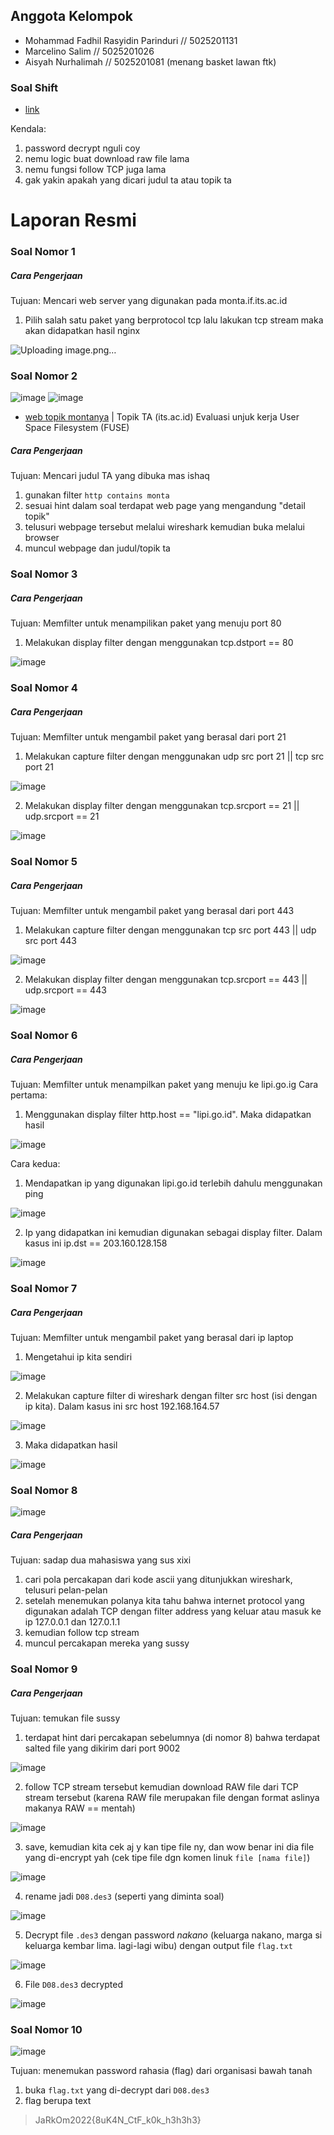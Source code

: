 ## Anggota Kelompok

- Mohammad Fadhil Rasyidin Parinduri // 5025201131
- Marcelino Salim // 5025201026
- Aisyah Nurhalimah // 5025201081 (menang basket lawan ftk)

### Soal Shift
- [link](https://docs.google.com/document/d/1e5fXdleV59vFthVeK0O5WfmuOYV6xi6WkpHsZEiBofE/edit?usp=sharing)

Kendala:
1. password decrypt nguli coy
2. nemu logic buat download raw file lama
3. nemu fungsi follow TCP juga lama
4. gak yakin apakah yang dicari judul ta atau topik ta

# Laporan Resmi
### Soal Nomor 1
##### Cara Pengerjaan
Tujuan: Mencari web server yang digunakan pada monta.if.its.ac.id
1. Pilih salah satu paket yang berprotocol tcp lalu lakukan tcp stream maka akan didapatkan hasil nginx

![Uploading image.png…]()

### Soal Nomor 2
![image](https://user-images.githubusercontent.com/73109893/191791803-4dd25f6e-195f-4a02-b0ac-d8f69c304033.png)
![image](https://user-images.githubusercontent.com/73109893/191792094-b23e5d24-6d17-4359-904d-064cb12e8581.png)
- [web topik montanya](http://monta.if.its.ac.id/index.php/topik/detailTopik/194) | Topik TA (its.ac.id) Evaluasi unjuk kerja User Space Filesystem (FUSE)
##### Cara Pengerjaan
Tujuan: Mencari judul TA yang dibuka mas ishaq
1. gunakan filter `http contains monta`
2. sesuai hint dalam soal terdapat web page yang mengandung "detail topik"
3. telusuri webpage tersebut melalui wireshark kemudian buka melalui browser
4. muncul webpage dan judul/topik ta

### Soal Nomor 3
##### Cara Pengerjaan
Tujuan: Memfilter untuk menampilikan paket yang menuju port 80
1. Melakukan display filter dengan menggunakan tcp.dstport == 80

![image](https://user-images.githubusercontent.com/90826711/191945121-1074a17d-9b9e-448a-bee4-8c670b8c47f9.png)

### Soal Nomor 4
##### Cara Pengerjaan
Tujuan: Memfilter untuk mengambil paket yang berasal dari port 21
1. Melakukan capture filter dengan menggunakan udp src port 21 || tcp src port 21

![image](https://user-images.githubusercontent.com/90826711/191944831-e150a0b0-c635-42bc-93f9-3b95326b4447.png)

2. Melakukan display filter dengan menggunakan tcp.srcport == 21 || udp.srcport == 21

![image](https://user-images.githubusercontent.com/90826711/191944768-6169e22b-e184-4707-85d3-15e3c20a23fb.png)

### Soal Nomor 5
##### Cara Pengerjaan
Tujuan: Memfilter untuk mengambil paket yang berasal dari port 443
1. Melakukan capture filter dengan menggunakan tcp src port 443 || udp src port 443

![image](https://user-images.githubusercontent.com/90826711/191945333-de68801f-e71e-4b6f-8ccd-701c5ba1ebba.png)

2. Melakukan display filter dengan menggunakan tcp.srcport == 443 || udp.srcport == 443

![image](https://user-images.githubusercontent.com/90826711/191944526-84098365-6e8e-4a3b-b76d-8d2cd580e284.png)

### Soal Nomor 6
##### Cara Pengerjaan
Tujuan: Memfilter untuk menampilkan paket yang menuju ke lipi.go.ig
Cara pertama:
1. Menggunakan display filter http.host == "lipi.go.id". Maka didapatkan hasil

![image](https://user-images.githubusercontent.com/90826711/191941956-bdee7090-3c35-46d8-8564-71658b6f2d79.png)

Cara kedua:
1. Mendapatkan ip yang digunakan lipi.go.id terlebih dahulu menggunakan ping

![image](https://user-images.githubusercontent.com/90826711/191942237-5935e5d5-b305-406c-9606-942e6db6ba47.png)

2. Ip yang didapatkan ini kemudian digunakan sebagai display filter. Dalam kasus ini ip.dst == 203.160.128.158

![image](https://user-images.githubusercontent.com/90826711/191942522-9f1b1ee2-4546-4310-837a-f5fc8fbfa039.png)

### Soal Nomor 7
##### Cara Pengerjaan
Tujuan: Memfilter untuk mengambil paket yang berasal dari ip laptop
1. Mengetahui ip kita sendiri

![image](https://user-images.githubusercontent.com/90826711/191940577-d6cc699f-e143-4346-be31-fcbeec079fb8.png)

2. Melakukan capture filter di wireshark dengan filter src host (isi dengan ip kita). Dalam kasus ini src host 192.168.164.57

![image](https://user-images.githubusercontent.com/90826711/191940894-24124e0b-c85d-48dd-a911-604edb5d894d.png)

3. Maka didapatkan hasil

![image](https://user-images.githubusercontent.com/90826711/191941036-6c4baa9d-c9d8-41d5-b391-6926060df492.png)

### Soal Nomor 8
![image](https://user-images.githubusercontent.com/73109893/191796528-e0d76d10-b3da-44ed-b2c8-f3c64064d0a6.png)
##### Cara Pengerjaan
Tujuan: sadap dua mahasiswa yang sus xixi
1. cari pola percakapan dari kode ascii yang ditunjukkan wireshark, telusuri pelan-pelan
2. setelah menemukan polanya kita tahu bahwa internet protocol yang digunakan adalah TCP dengan filter address yang keluar atau masuk ke ip 127.0.0.1 dan 127.0.1.1
3. kemudian follow tcp stream
4. muncul percakapan mereka yang sussy
### Soal Nomor 9
##### Cara Pengerjaan
Tujuan: temukan file sussy
1. terdapat hint dari percakapan sebelumnya (di nomor 8) bahwa terdapat salted file yang dikirim dari port 9002

![image](https://user-images.githubusercontent.com/73109893/191798365-f314091f-7d49-48fa-b069-20275455c823.png)

2. follow TCP stream tersebut kemudian download RAW file dari TCP stream tersebut (karena RAW file merupakan file dengan format aslinya makanya RAW == mentah)

![image](https://user-images.githubusercontent.com/73109893/191798997-dd4d782c-fcd5-49e2-9194-048214c687a9.png)

3. save, kemudian kita cek aj y kan tipe file ny, dan wow benar ini dia file yang di-encrypt yah (cek tipe file dgn komen linuk `file [nama file]`)

![image](https://user-images.githubusercontent.com/73109893/191799224-a161db52-5dcb-46fe-9915-a17519b18fc0.png)

4. rename jadi `D08.des3` (seperti yang diminta soal)

![image](https://user-images.githubusercontent.com/73109893/191799406-f5faf5ed-09b7-4ca0-b088-190d600f798b.png)

5. Decrypt file `.des3` dengan password *nakano* (keluarga nakano, marga si keluarga kembar lima. lagi-lagi wibu) dengan output file `flag.txt`

![image](https://user-images.githubusercontent.com/73109893/191799567-a36c6173-b8bf-40b9-b7bc-a911e55ff4b8.png)

6. File `D08.des3` decrypted

![image](https://user-images.githubusercontent.com/73109893/191799854-3dcaa802-480a-4595-be89-c0297f0334ff.png)

### Soal Nomor 10

![image](https://user-images.githubusercontent.com/73109893/191800341-6d351f3b-3189-41da-985a-980326ff13a3.png)

Tujuan: menemukan password rahasia (flag) dari organisasi bawah tanah
1. buka `flag.txt` yang di-decrypt dari `D08.des3`
2. flag berupa text
> JaRkOm2022{8uK4N_CtF_k0k_h3h3h3}
